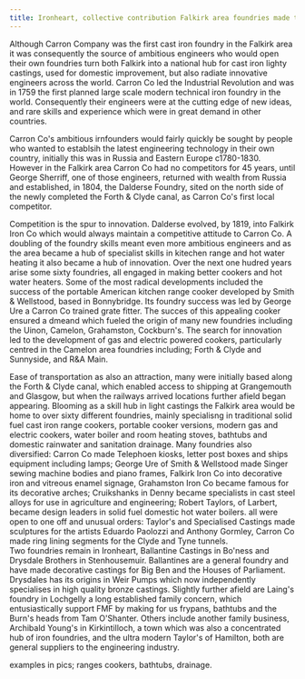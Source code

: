 ```yaml
---
title: Ironheart, collective contribution Falkirk area foundries made to improving public health
---
```

Although Carron Company was the first cast iron foundry in the Falkirk area it was consequently the source of ambitious engineers who would open their own foundries turn both Falkirk into a national hub for cast iron lighty castings, used for domestic improvement, but also radiate innovative engineers across the world. Carron Co led the Industrial Revolution and was in 1759 the first planned large scale modern technical iron foundry in the world. Consequently their engineers were at the cutting edge of new ideas, and rare skills and experience which were in great demand in other countries.

Carron Co's ambitious irnfounders would fairly quickly be sought by people who wanted to establsih the latest engineering technology in their own country, initially this was in Russia and Eastern Europe c1780-1830. However in the Falkirk area Carron Co had no competitors for 45 years, until George Sherriff, one of those engineers, returned with wealth from Russia and established, in 1804, the Dalderse Foundry, sited on the north side of the newly completed the Forth & Clyde canal, as Carron Co's first local competitor.   

Competition is the spur to innovation. Dalderse evolved, by 1819, into Falkirk Iron Co which would always maintain a competitive attitude to Carron Co. A doubling of the foundry skills meant even more ambitious engineers and as the area became a hub of specialist skills in kitechen range and hot water heating it also became a hub of innovation. Over the next one hudred years arise some sixty foundries, all engaged in making better cookers and hot water heaters. Some of the most radical developments included the success of the portable American kitchen range cooker developed by Smith & Wellstood, based in Bonnybridge. Its foundry success was led by George Ure a Carron Co trained grate fitter. The succes of this appealing cooker ensured a dmeand which fueled the origin of many new foundries including the Uinon, Camelon, Grahamston, Cockburn's. The search for innovation led to the development of gas and electric powered cookers, particularly centred in the Camelon area foundries including; Forth & Clyde and Sunnyside, and R&A Main.      

Ease of transportation as also an attraction, many were initially based along the Forth & Clyde canal, which enabled access to shipping at Grangemouth and Glasgow, but when the railways arrived locations further afield began appearing. Blooming as a skill hub in light castings the Falkirk area would be home to over sixty different foundries, mainly specialisng in traditional solid fuel cast iron range cookers, portable cooker versions, modern gas and electric cookers, water boiler and room heating stoves, bathtubs and domestic rainwater and sanitation drainage. Many foundries also diversified: Carron Co made Telephoen kiosks, letter post boxes and ships equipment including lamps; George Ure of Smith & Wellstood made Singer sewing machine bodies and piano frames, Falkirk Iron Co into decorative iron and vitreous enamel signage, Grahamston Iron Co became famous for its decorative arches; Cruikshanks in Denny became specialists in cast steel alloys for use in agriculture and engineering; Robert Taylors, of Larbert, became design leaders in solid fuel domestic hot water boilers. all were open to one off and unusual orders: Taylor's and Specialised Castings made sculptures for the artists Eduardo Paolozzi and Anthony Gormley, Carron Co made ring lining segments for the Clyde and Tyne tunnels.     
Two foundries remain in Ironheart, Ballantine Castings in Bo'ness and Drysdale Brothers in Stenhousemuir. Ballantines are a general foundry and have made decorative castings for Big Ben and the Houses of Parliament. Drysdales has its origins in Weir Pumps which now independently specialises in high quality bronze castings. Slightly further afield are Laing's foundry in Lochgelly a long established family concern, which entusiastically support FMF by making for us frypans, bathtubs and the Burn's heads from Tam O'Shanter. Others include another family business, Archibald Young's in Kirkintilloch, a town which was also a concentrated hub of iron foundries, and the ultra modern Taylor's of Hamilton, both are general suppliers to the engineering industry.

examples in pics; ranges cookers, bathtubs, drainage.


